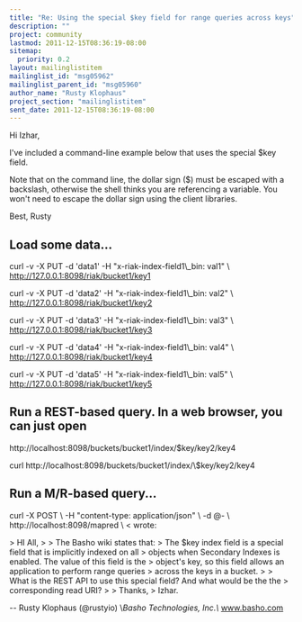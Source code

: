 ```yaml
---
title: "Re: Using the special $key field for range queries across keys"
description: ""
project: community
lastmod: 2011-12-15T08:36:19-08:00
sitemap:
  priority: 0.2
layout: mailinglistitem
mailinglist_id: "msg05962"
mailinglist_parent_id: "msg05960"
author_name: "Rusty Klophaus"
project_section: "mailinglistitem"
sent_date: 2011-12-15T08:36:19-08:00
---
```



Hi Izhar,

I've included a command-line example below that uses the special $key
field.

Note that on the command line, the dollar sign ($) must be escaped with a
backslash, otherwise the shell thinks you are referencing a variable. You
won't need to escape the dollar sign using the client libraries.

Best,
Rusty

## Load some data...

curl -v -X PUT -d 'data1' -H "x-riak-index-field1\\_bin: val1" \\
http://127.0.0.1:8098/riak/bucket1/key1

curl -v -X PUT -d 'data2' -H "x-riak-index-field1\\_bin: val2" \\
http://127.0.0.1:8098/riak/bucket1/key2

curl -v -X PUT -d 'data3' -H "x-riak-index-field1\\_bin: val3" \\
http://127.0.0.1:8098/riak/bucket1/key3

curl -v -X PUT -d 'data4' -H "x-riak-index-field1\\_bin: val4" \\
http://127.0.0.1:8098/riak/bucket1/key4

curl -v -X PUT -d 'data5' -H "x-riak-index-field1\\_bin: val5" \\
http://127.0.0.1:8098/riak/bucket1/key5

## Run a REST-based query. In a web browser, you can just open
http://localhost:8098/buckets/bucket1/index/$key/key2/key4

curl http://localhost:8098/buckets/bucket1/index/\\$key/key2/key4

## Run a M/R-based query...

curl -X POST \\
-H "content-type: application/json" \\
-d @- \\
http://localhost:8098/mapred \\
&lt; wrote:

&gt; HI All,
&gt;
&gt; The Basho wiki states that:
&gt; The $key index field is a special field that is implicitly indexed on all
&gt; objects when Secondary Indexes is enabled. The value of this field is the
&gt; object's key, so this field allows an application to perform range queries
&gt; across the keys in a bucket.
&gt;
&gt; What is the REST API to use this special field? And what would be the the
&gt; corresponding read URI?
&gt;
&gt; Thanks,
&gt; Izhar.


-- 
Rusty Klophaus (@rustyio)
\\*Basho Technologies, Inc.\\*
www.basho.com
